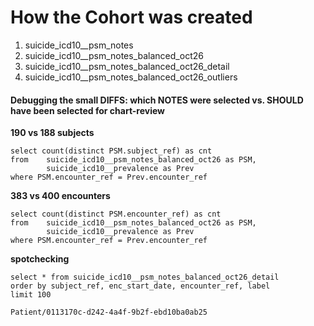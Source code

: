 # How the Cohort was created 

1. suicide_icd10__psm_notes
2. suicide_icd10__psm_notes_balanced_oct26
3. suicide_icd10__psm_notes_balanced_oct26_detail
4. suicide_icd10__psm_notes_balanced_oct26_outliers

#### Debugging the small DIFFS: which NOTES were selected vs. SHOULD have been selected for chart-review  

**190 vs 188 subjects**

    select count(distinct PSM.subject_ref) as cnt 
    from    suicide_icd10__psm_notes_balanced_oct26 as PSM, 
            suicide_icd10__prevalence as Prev 
    where PSM.encounter_ref = Prev.encounter_ref

**383 vs 400 encounters**

    select count(distinct PSM.encounter_ref) as cnt 
    from    suicide_icd10__psm_notes_balanced_oct26 as PSM, 
            suicide_icd10__prevalence as Prev 
    where PSM.encounter_ref = Prev.encounter_ref

**spotchecking**

    select * from suicide_icd10__psm_notes_balanced_oct26_detail
    order by subject_ref, enc_start_date, encounter_ref, label
    limit 100

    Patient/0113170c-d242-4a4f-9b2f-ebd10ba0ab25

